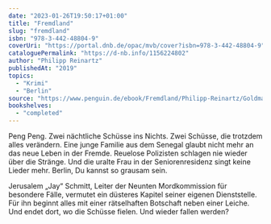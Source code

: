 ```yaml
---
date: "2023-01-26T19:50:17+01:00"
title: "Fremdland"
slug: "fremdland"
isbn: "978-3-442-48804-9"
coverUri: "https://portal.dnb.de/opac/mvb/cover?isbn=978-3-442-48804-9"
cataloguePermalink: "https://d-nb.info/1156224802"
author: "Philipp Reinartz"
publishedAt: "2019"
topics:
  - "Krimi"
  - "Berlin"
source: "https://www.penguin.de/ebook/Fremdland/Philipp-Reinartz/Goldmann/e507915.rhd"
bookshelves:
  - "completed"
---
```

Peng Peng. Zwei nächtliche Schüsse ins Nichts. Zwei Schüsse, die trotzdem alles 
verändern. Eine junge Familie aus dem Senegal glaubt nicht mehr an das neue 
Leben in der Fremde. Reuelose Polizisten schlagen nie wieder über die Stränge. 
Und die uralte Frau in der Seniorenresidenz singt keine Lieder mehr. Berlin, Du 
kannst so grausam sein.

Jerusalem „Jay“ Schmitt, Leiter der Neunten Mordkommission für besondere Fälle, 
vermutet ein düsteres Kapitel seiner eigenen Dienststelle. Für ihn beginnt alles 
mit einer rätselhaften Botschaft neben einer Leiche. Und endet dort, wo die 
Schüsse fielen. Und wieder fallen werden?
